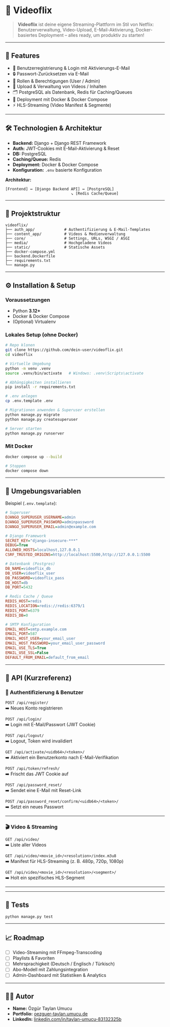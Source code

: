 # 🎥 Videoflix

> **Videoflix** ist deine eigene Streaming-Plattform im Stil von Netflix: Benutzerverwaltung, Video-Upload, E-Mail-Aktivierung, Docker-basiertes Deployment – alles ready, um produktiv zu starten!

---

## 🚀 Features

- 🔑 Benutzerregistrierung & Login mit Aktivierungs-E-Mail  
- 🔒 Passwort-Zurücksetzen via E-Mail  
- 👥 Rollen & Berechtigungen (User / Admin)  
- 📂 Upload & Verwaltung von Videos / Inhalten  
- 🗂️ PostgreSQL als Datenbank, Redis für Caching/Queues  
- 🐳 Deployment mit Docker & Docker Compose  
- ⚡ HLS-Streaming (Video Manifest & Segmente)  

---

## 🛠 Technologien & Architektur

- **Backend:** Django + Django REST Framework  
- **Auth:** JWT-Cookies mit E-Mail-Aktivierung & Reset  
- **DB:** PostgreSQL  
- **Caching/Queue:** Redis  
- **Deployment:** Docker & Docker Compose  
- **Konfiguration:** `.env` basierte Konfiguration  

**Architektur:**

```
[Frontend] ↔ [Django Backend API] ↔ [PostgreSQL]
                             ↘ [Redis Cache/Queue]
```

---

## 📂 Projektstruktur

```text
videoflix/
├── auth_app/             # Authentifizierung & E-Mail-Templates
├── content_app/          # Videos & Medienverwaltung
├── core/                 # Settings, URLs, WSGI / ASGI
├── media/                # Hochgeladene Videos
├── static/               # Statische Assets
├── docker-compose.yml
├── backend.Dockerfile
├── requirements.txt
└── manage.py
```

---

## ⚙️ Installation & Setup

### Voraussetzungen
- Python **3.12+**  
- Docker & Docker Compose  
- (Optional) Virtualenv  

### Lokales Setup (ohne Docker)
```bash
# Repo klonen
git clone https://github.com/dein-user/videoflix.git
cd videoflix

# Virtuelle Umgebung
python -m venv .venv
source .venv/bin/activate   # Windows: .venv\Scripts\activate

# Abhängigkeiten installieren
pip install -r requirements.txt

# .env anlegen
cp .env.template .env

# Migrationen anwenden & Superuser erstellen
python manage.py migrate
python manage.py createsuperuser

# Server starten
python manage.py runserver
```

### Mit Docker
```bash
docker compose up --build

# Stoppen
docker compose down
```

---

## 🔑 Umgebungsvariablen

Beispiel (`.env.template`):

```ini
# Superuser
DJANGO_SUPERUSER_USERNAME=admin
DJANGO_SUPERUSER_PASSWORD=adminpassword
DJANGO_SUPERUSER_EMAIL=admin@example.com

# Django Framework
SECRET_KEY="django-insecure-***"
DEBUG=True
ALLOWED_HOSTS=localhost,127.0.0.1
CSRF_TRUSTED_ORIGINS=http://localhost:5500,http://127.0.0.1:5500

# Datenbank (Postgres)
DB_NAME=videoflix_db
DB_USER=videoflix_user
DB_PASSWORD=videoflix_pass
DB_HOST=db
DB_PORT=5432

# Redis Cache / Queue
REDIS_HOST=redis
REDIS_LOCATION=redis://redis:6379/1
REDIS_PORT=6379
REDIS_DB=0

# SMTP Konfiguration
EMAIL_HOST=smtp.example.com
EMAIL_PORT=587
EMAIL_HOST_USER=your_email_user
EMAIL_HOST_PASSWORD=your_email_user_password
EMAIL_USE_TLS=True
EMAIL_USE_SSL=False
DEFAULT_FROM_EMAIL=default_from_email
```

---

## 📡 API (Kurzreferenz)

### 🔐 Authentifizierung & Benutzer

`POST /api/register/`  
➡️ Neues Konto registrieren  

`POST /api/login/`  
➡️ Login mit E-Mail/Passwort (JWT Cookie)  

`POST /api/logout/`  
➡️ Logout, Token wird invalidiert  

`GET /api/activate/<uidb64>/<token>/`  
➡️ Aktiviert ein Benutzerkonto nach E-Mail-Verifikation  

`POST /api/token/refresh/`  
➡️ Frischt das JWT Cookie auf  

`POST /api/password_reset/`  
➡️ Sendet eine E-Mail mit Reset-Link  

`POST /api/password_reset/confirm/<uidb64>/<token>/`  
➡️ Setzt ein neues Passwort  

---

### 🎬 Video & Streaming

`GET /api/video/`  
➡️ Liste aller Videos  

`GET /api/video/<movie_id>/<resolution>/index.m3u8`  
➡️ Manifest für HLS-Streaming (z. B. 480p, 720p, 1080p)  

`GET /api/video/<movie_id>/<resolution>/<segment>/`  
➡️ Holt ein spezifisches HLS-Segment  

---

---

## 🧪 Tests

```bash
python manage.py test
```

---

## 📈 Roadmap

- [ ] Video-Streaming mit FFmpeg-Transcoding  
- [ ] Playlists & Favoriten  
- [ ] Mehrsprachigkeit (Deutsch / Englisch / Türkisch)  
- [ ] Abo-Modell mit Zahlungsintegration  
- [ ] Admin-Dashboard mit Statistiken & Analytics  

---

## 👨‍💻 Autor

- **Name:** Özgür Taylan Umucu  
- **Portfolio:** [oezguer-taylan.umucu.de](https://oezguer-taylan.umucu.de/)  
- **LinkedIn:** [linkedin.com/in/taylan-umucu-83132325b](https://www.linkedin.com/in/taylan-umucu-83132325b)
